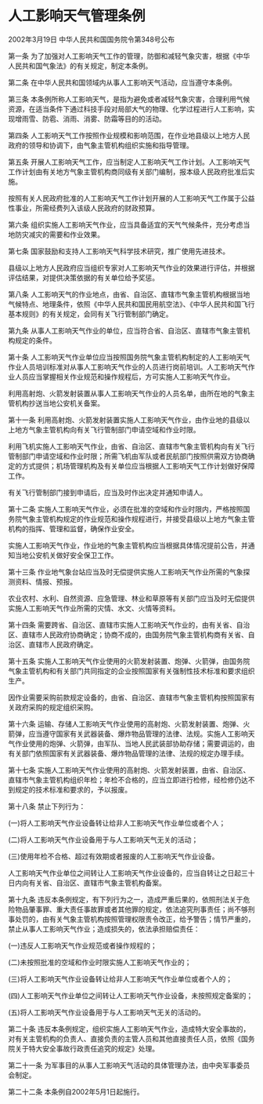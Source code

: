 # 人工影响天气管理条例

2002年3月19日 中华人民共和国国务院令第348号公布

<!-- INFO END -->

第一条 为了加强对人工影响天气工作的管理，防御和减轻气象灾害，根据《中华人民共和国气象法》的有关规定，制定本条例。

第二条 在中华人民共和国领域内从事人工影响天气活动，应当遵守本条例。

第三条 本条例所称人工影响天气，是指为避免或者减轻气象灾害，合理利用气候资源，在适当条件下通过科技手段对局部大气的物理、化学过程进行人工影响，实现增雨雪、防雹、消雨、消雾、防霜等目的的活动。

第四条 人工影响天气工作按照作业规模和影响范围，在作业地县级以上地方人民政府的领导和协调下，由气象主管机构组织实施和指导管理。

第五条 开展人工影响天气工作，应当制定人工影响天气工作计划。人工影响天气工作计划由有关地方气象主管机构商同级有关部门编制，报本级人民政府批准后实施。

按照有关人民政府批准的人工影响天气工作计划开展的人工影响天气工作属于公益性事业，所需经费列入该级人民政府的财政预算。

第六条 组织实施人工影响天气作业，应当具备适宜的天气气候条件，充分考虑当地防灾减灾的需要和作业效果。

第七条 国家鼓励和支持人工影响天气科学技术研究，推广使用先进技术。

县级以上地方人民政府应当组织专家对人工影响天气作业的效果进行评估，并根据评估结果，对提供决策依据的有关单位给予奖惩。

第八条 人工影响天气的作业地点，由省、自治区、直辖市气象主管机构根据当地气候特点、地理条件，依照《中华人民共和国民用航空法》、《中华人民共和国飞行基本规则》的有关规定，会同有关飞行管制部门确定。

第九条 从事人工影响天气作业的单位，应当符合省、自治区、直辖市气象主管机构规定的条件。

第十条 人工影响天气作业单位应当按照国务院气象主管机构制定的人工影响天气作业人员培训标准对从事人工影响天气作业的人员进行岗前培训。人工影响天气作业人员应当掌握相关作业规范和操作规程后，方可实施人工影响天气作业。

利用高射炮、火箭发射装置从事人工影响天气作业的人员名单，由所在地的气象主管机构抄送当地公安机关备案。

第十一条 利用高射炮、火箭发射装置实施人工影响天气作业，由作业地的县级以上地方气象主管机构向有关飞行管制部门申请空域和作业时限。

利用飞机实施人工影响天气作业，由省、自治区、直辖市气象主管机构向有关飞行管制部门申请空域和作业时限；所需飞机由军队或者民航部门按照供需双方协商确定的方式提供；机场管理机构及有关单位应当根据人工影响天气工作计划做好保障工作。

有关飞行管制部门接到申请后，应当及时作出决定并通知申请人。

第十二条 实施人工影响天气作业，必须在批准的空域和作业时限内，严格按照国务院气象主管机构规定的作业规范和操作规程进行，并接受县级以上地方气象主管机构的指挥、管理和监督，确保作业安全。

实施人工影响天气作业，作业地的气象主管机构应当根据具体情况提前公告，并通知当地公安机关做好安全保卫工作。

第十三条 作业地气象台站应当及时无偿提供实施人工影响天气作业所需的气象探测资料、情报、预报。

农业农村、水利、自然资源、应急管理、林业和草原等有关部门应当及时无偿提供实施人工影响天气作业所需的灾情、水文、火情等资料。

第十四条 需要跨省、自治区、直辖市实施人工影响天气作业的，由有关省、自治区、直辖市人民政府协商确定；协商不成的，由国务院气象主管机构商有关省、自治区、直辖市人民政府确定。

第十五条 实施人工影响天气作业使用的火箭发射装置、炮弹、火箭弹，由国务院气象主管机构和有关部门共同指定的企业按照国家有关强制性技术标准和要求组织生产。

因作业需要采购前款规定设备的，由省、自治区、直辖市气象主管机构按照国家有关政府采购的规定组织采购。

第十六条 运输、存储人工影响天气作业使用的高射炮、火箭发射装置、炮弹、火箭弹，应当遵守国家有关武器装备、爆炸物品管理的法律、法规。实施人工影响天气作业使用的炮弹、火箭弹，由军队、当地人民武装部协助存储；需要调运的，由有关部门依照国家有关武器装备、爆炸物品管理的法律、法规的规定办理手续。

第十七条 实施人工影响天气作业使用的高射炮、火箭发射装置，由省、自治区、直辖市气象主管机构组织年检；年检不合格的，应当立即进行检修，经检修仍达不到规定的技术标准和要求的，予以报废。

第十八条 禁止下列行为：

(一)将人工影响天气作业设备转让给非人工影响天气作业单位或者个人；

(二)将人工影响天气作业设备用于与人工影响天气无关的活动；

(三)使用年检不合格、超过有效期或者报废的人工影响天气作业设备。

人工影响天气作业单位之间转让人工影响天气作业设备的，应当自转让之日起三十日内向有关省、自治区、直辖市气象主管机构备案。

第十九条 违反本条例规定，有下列行为之一，造成严重后果的，依照刑法关于危险物品肇事罪、重大责任事故罪或者其他罪的规定，依法追究刑事责任；尚不够刑事处罚的，由有关气象主管机构按照管理权限责令改正，给予警告；情节严重的，禁止从事人工影响天气作业；造成损失的，依法承担赔偿责任：

(一)违反人工影响天气作业规范或者操作规程的；

(二)未按照批准的空域和作业时限实施人工影响天气作业的；

(三)将人工影响天气作业设备转让给非人工影响天气作业单位或者个人的；

(四)人工影响天气作业单位之间转让人工影响天气作业设备，未按照规定备案的；

(五)将人工影响天气作业设备用于与人工影响天气无关的活动的。

第二十条 违反本条例规定，组织实施人工影响天气作业，造成特大安全事故的，对有关主管机构的负责人、直接负责的主管人员和其他直接责任人员，依照《国务院关于特大安全事故行政责任追究的规定》处理。

第二十一条 为军事目的从事人工影响天气活动的具体管理办法，由中央军事委员会制定。

第二十二条 本条例自2002年5月1日起施行。